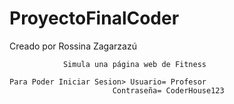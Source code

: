 # ProyectoFinalCoder

Creado por Rossina Zagarzazú

                Simula una página web de Fitness

    Para Poder Iniciar Sesion> Usuario= Profesor
                           Contraseña= CoderHouse123
